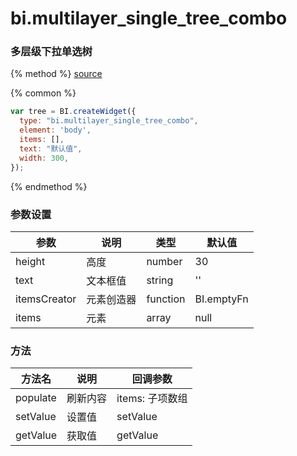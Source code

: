 # bi.multilayer_single_tree_combo

### 多层级下拉单选树

{% method %}
[source](https://jsfiddle.net/fineui/o0u3vp83/)

{% common %}
```javascript
var tree = BI.createWidget({
  type: "bi.multilayer_single_tree_combo",
  element: 'body',
  items: [],
  text: "默认值",
  width: 300,
});
```

{% endmethod %}



### 参数设置

| 参数           | 说明    | 类型       | 默认值        |
| ------------ | ----- | -------- | ---------- |
| height       | 高度    | number   | 30         |
| text         | 文本框值  | string   | ''         |
| itemsCreator | 元素创造器 | function | BI.emptyFn |
| items        | 元素    | array    | null       |



### 方法

| 方法名      | 说明   | 回调参数        |
| -------- | ---- | ----------- |
| populate | 刷新内容 | items: 子项数组 |
| setValue | 设置值  | setValue    |
| getValue | 获取值  | getValue    |